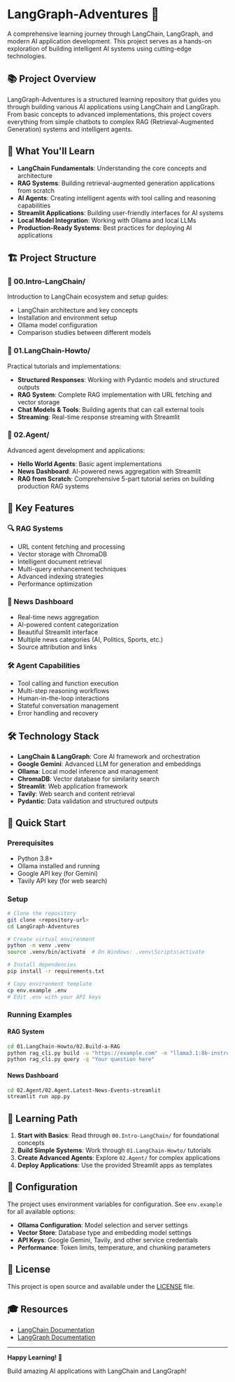 # LangGraph-Adventures 🚀

A comprehensive learning journey through LangChain, LangGraph, and modern AI application development. This project serves as a hands-on exploration of building intelligent AI systems using cutting-edge technologies.

## 📚 Project Overview

LangGraph-Adventures is a structured learning repository that guides you through building various AI applications using LangChain and LangGraph. From basic concepts to advanced implementations, this project covers everything from simple chatbots to complex RAG (Retrieval-Augmented Generation) systems and intelligent agents.

## 🎯 What You'll Learn

- **LangChain Fundamentals**: Understanding the core concepts and architecture
- **RAG Systems**: Building retrieval-augmented generation applications from scratch
- **AI Agents**: Creating intelligent agents with tool calling and reasoning capabilities
- **Streamlit Applications**: Building user-friendly interfaces for AI systems
- **Local Model Integration**: Working with Ollama and local LLMs
- **Production-Ready Systems**: Best practices for deploying AI applications

## 🏗️ Project Structure

### 📖 00.Intro-LangChain/
Introduction to LangChain ecosystem and setup guides:
- LangChain architecture and key concepts
- Installation and environment setup
- Ollama model configuration
- Comparison studies between different models

### 🔧 01.LangChain-Howto/
Practical tutorials and implementations:
- **Structured Responses**: Working with Pydantic models and structured outputs
- **RAG System**: Complete RAG implementation with URL fetching and vector storage
- **Chat Models & Tools**: Building agents that can call external tools
- **Streaming**: Real-time response streaming with Streamlit

### 🤖 02.Agent/
Advanced agent development and applications:
- **Hello World Agents**: Basic agent implementations
- **News Dashboard**: AI-powered news aggregation with Streamlit
- **RAG from Scratch**: Comprehensive 5-part tutorial series on building production RAG systems

## 🚀 Key Features

### 🔍 RAG Systems
- URL content fetching and processing
- Vector storage with ChromaDB
- Intelligent document retrieval
- Multi-query enhancement techniques
- Advanced indexing strategies
- Performance optimization

### 📰 News Dashboard
- Real-time news aggregation
- AI-powered content categorization
- Beautiful Streamlit interface
- Multiple news categories (AI, Politics, Sports, etc.)
- Source attribution and links

### 🛠️ Agent Capabilities
- Tool calling and function execution
- Multi-step reasoning workflows
- Human-in-the-loop interactions
- Stateful conversation management
- Error handling and recovery

## 🛠️ Technology Stack

- **LangChain & LangGraph**: Core AI framework and orchestration
- **Google Gemini**: Advanced LLM for generation and embeddings
- **Ollama**: Local model inference and management
- **ChromaDB**: Vector database for similarity search
- **Streamlit**: Web application framework
- **Tavily**: Web search and content retrieval
- **Pydantic**: Data validation and structured outputs

## 🚀 Quick Start

### Prerequisites
- Python 3.8+
- Ollama installed and running
- Google API key (for Gemini)
- Tavily API key (for web search)

### Setup
```bash
# Clone the repository
git clone <repository-url>
cd LangGraph-Adventures

# Create virtual environment
python -m venv .venv
source .venv/bin/activate  # On Windows: .venv\Scripts\activate

# Install dependencies
pip install -r requirements.txt

# Copy environment template
cp env.example .env
# Edit .env with your API keys
```

### Running Examples

#### RAG System
```bash
cd 01.LangChain-Howto/02.Build-a-RAG
python rag_cli.py build -u "https://example.com" -m "llama3.1:8b-instruct-q8_0"
python rag_cli.py query -q "Your question here"
```

#### News Dashboard
```bash
cd 02.Agent/02.Agent.Latest-News-Events-streamlit
streamlit run app.py
```

## 📖 Learning Path

1. **Start with Basics**: Read through `00.Intro-LangChain/` for foundational concepts
2. **Build Simple Systems**: Work through `01.LangChain-Howto/` tutorials
3. **Create Advanced Agents**: Explore `02.Agent/` for complex applications
4. **Deploy Applications**: Use the provided Streamlit apps as templates

## 🔧 Configuration

The project uses environment variables for configuration. See `env.example` for all available options:

- **Ollama Configuration**: Model selection and server settings
- **Vector Store**: Database type and embedding model settings
- **API Keys**: Google Gemini, Tavily, and other service credentials
- **Performance**: Token limits, temperature, and chunking parameters



## 📄 License

This project is open source and available under the [LICENSE](LICENSE) file.

## 🎓 Resources

- [LangChain Documentation](https://python.langchain.com/)
- [LangGraph Documentation](https://langchain-ai.github.io/langgraph/)

---

**Happy Learning! 🎉**

Build amazing AI applications with LangChain and LangGraph!